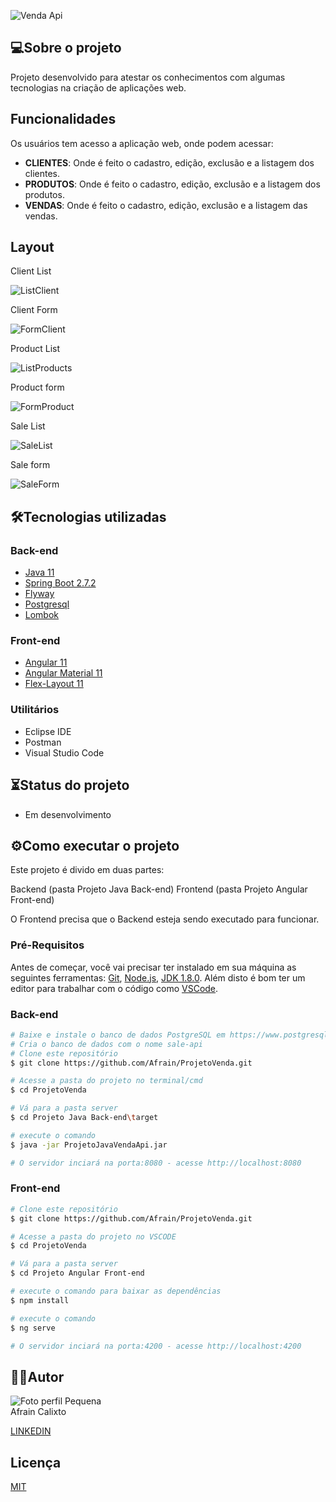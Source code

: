 
![Venda Api](https://user-images.githubusercontent.com/9250787/186289306-72ce9c50-bbeb-4084-842d-da90514f91fa.png)

## 💻Sobre o projeto
Projeto desenvolvido para atestar os conhecimentos com algumas tecnologias na criação de aplicações web.

## Funcionalidades

Os usuários tem acesso a aplicação web, onde podem acessar:
* <b>CLIENTES</b>: Onde é feito o cadastro, edição, exclusão e a listagem dos clientes.
* <b>PRODUTOS</b>: Onde é feito o cadastro, edição, exclusão e a listagem dos produtos.
* <b>VENDAS</b>: Onde é feito o cadastro, edição, exclusão e a listagem das vendas.  

## Layout

Client List

![ListClient](https://user-images.githubusercontent.com/9250787/186418793-174d9a40-0feb-4052-a86b-197e1cb9e45c.PNG)

Client Form

![FormClient](https://user-images.githubusercontent.com/9250787/186419490-c51b6ff8-7a45-4288-9b6c-4155ffacfde7.PNG)

Product List

![ListProducts](https://user-images.githubusercontent.com/9250787/186419946-19cdcf67-06eb-46fe-b01e-b937021b00e2.PNG)

Product form

![FormProduct](https://user-images.githubusercontent.com/9250787/186420155-9a3a6a4e-e075-4793-af3d-10be9bf882dc.PNG)

Sale List

![SaleList](https://user-images.githubusercontent.com/9250787/186425361-fa8abc7a-e14d-49a5-84df-9ea2cdcaa79f.PNG)

Sale form

![SaleForm](https://user-images.githubusercontent.com/9250787/186425396-8d3b892e-9500-47fd-916b-eb142fd5e3d1.PNG)

## 🛠️Tecnologias utilizadas

### Back-end
* [Java 11](https://www.java.com/pt-BR/)
* [Spring Boot 2.7.2](https://spring.io/projects/spring-boot/)
* [Flyway](https://flywaydb.org/)
* [Postgresql](https://www.postgresql.org/)
* [Lombok](https://projectlombok.org/)

### Front-end
* [Angular 11](https://angular.io/)
* [Angular Material 11](https://material.angular.io/)
* [Flex-Layout 11](https://tburleson-layouts-demos.firebaseapp.com/#/docs/)

### Utilitários

* Eclipse IDE
* Postman
* Visual Studio Code

## ⏳Status do projeto
* Em desenvolvimento

## ⚙️Como executar o projeto

Este projeto é divido em duas partes:

Backend (pasta Projeto Java Back-end)
Frontend (pasta Projeto Angular Front-end)

O Frontend precisa que o Backend esteja sendo executado para funcionar.

### Pré-Requisitos

Antes de começar, você vai precisar ter instalado em sua máquina as seguintes ferramentas: [Git](https://git-scm.com/downloads), [Node.js](https://nodejs.org/en/download/), [JDK 1.8.0](https://www.oracle.com/java/technologies/downloads/). Além disto é bom ter um editor para trabalhar com o código como [VSCode](https://code.visualstudio.com/download).

### Back-end
```bash
# Baixe e instale o banco de dados PostgreSQL em https://www.postgresql.org/download/
# Cria o banco de dados com o nome sale-api
# Clone este repositório
$ git clone https://github.com/Afrain/ProjetoVenda.git

# Acesse a pasta do projeto no terminal/cmd
$ cd ProjetoVenda

# Vá para a pasta server
$ cd Projeto Java Back-end\target

# execute o comando
$ java -jar ProjetoJavaVendaApi.jar

# O servidor inciará na porta:8080 - acesse http://localhost:8080
```

### Front-end
```bash
# Clone este repositório
$ git clone https://github.com/Afrain/ProjetoVenda.git

# Acesse a pasta do projeto no VSCODE
$ cd ProjetoVenda

# Vá para a pasta server
$ cd Projeto Angular Front-end

# execute o comando para baixar as dependências
$ npm install

# execute o comando
$ ng serve

# O servidor inciará na porta:4200 - acesse http://localhost:4200
```

## 🧑‍💻Autor
![Foto perfil Pequena](https://user-images.githubusercontent.com/9250787/186436828-99f03d1d-8ac2-4903-bbf5-6ddc1a9b2243.png)<br>
Afrain Calixto

[LINKEDIN](https://www.linkedin.com/in/afrain-calixto-203487168/)

## Licença

[MIT](https://choosealicense.com/licenses/mit/)
